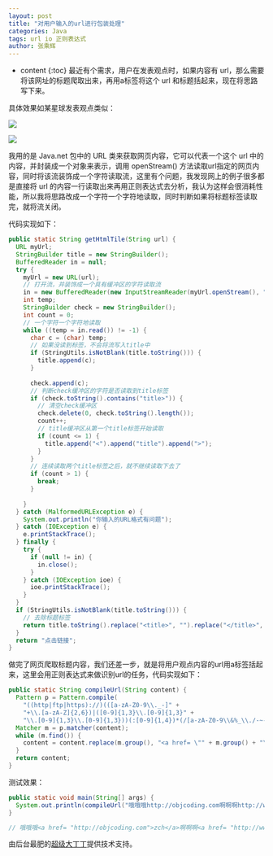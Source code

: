 ```yaml
---
layout: post
title: "对用户输入的url进行包装处理"
categories: Java
tags: url io 正则表达式
author: 张乘辉
---
```


* content
{:toc}
最近有个需求，用户在发表观点时，如果内容有 url，那么需要将该网址的标题爬取出来，再用a标签将这个 url 和标题括起来，现在将思路写下来。













具体效果如某星球发表观点类似：

![](https://gitee.com/objcoding/md-picture/raw/master/img/url.jpeg)

![](https://gitee.com/objcoding/md-picture/raw/master/img/url2.jpeg)

我用的是 Java.net 包中的 URL 类来获取网页内容，它可以代表一个这个 url 中的内容，并封装成一个对象来表示，调用 openStream() 方法读取url指定的网页内容，同时将该流装饰成一个字符读取流，这里有个问题，我发现网上的例子很多都是直接将 url 的内容一行读取出来再用正则表达式去分析，我认为这样会很消耗性能，所以我将思路改成一个字符一个字符地读取，同时判断如果将标题标签读取完，就将流关闭。

代码实现如下：

```java
public static String getHtmlTile(String url) {
  URL myUrl;
  StringBuilder title = new StringBuilder();
  BufferedReader in = null;
  try {
    myUrl = new URL(url);
    // 打开流，并装饰成一个具有缓冲区的字符读取流
    in = new BufferedReader(new InputStreamReader(myUrl.openStream(), "UTF-8"));
    int temp;
    StringBuilder check = new StringBuilder();
    int count = 0;
    // 一个字符一个字符地读取
    while ((temp = in.read()) != -1) {
      char c = (char) temp;
      // 如果没读到标签，不会将流写入title中
      if (StringUtils.isNotBlank(title.toString())) {
        title.append(c);
      }
      
      check.append(c);
      // 判断check缓冲区的字符是否读取到title标签
      if (check.toString().contains("title>")) {
        // 清空check缓冲区
        check.delete(0, check.toString().length());
        count++;
        // title缓冲区从第一个title标签开始读取
        if (count <= 1) {
          title.append("<").append("title").append(">");
        }
      }
      // 连续读取两个title标签之后，就不继续读取下去了
      if (count > 1) {
        break;
      }
      
    }
  } catch (MalformedURLException e) {
    System.out.println("你输入的URL格式有问题");
  } catch (IOException e) {
    e.printStackTrace();
  } finally {
    try {
      if (null != in) {
        in.close();
      }
    } catch (IOException ioe) {
      ioe.printStackTrace();
    }
  }
  if (StringUtils.isNotBlank(title.toString())) {
    // 去除标题标签
    return title.toString().replace("<title>", "").replace("</title>", "");
  }
  return "点击链接";
}
```



做完了网页爬取标题内容，我们还差一步，就是将用户观点内容的url用a标签括起来，这里会用正则表达式来做识别url的任务，代码实现如下：

```java
public static String compileUrl(String content) {
  Pattern p = Pattern.compile(
    "((http|ftp|https)://)(([a-zA-Z0-9\\._-]" +
    "+\\.[a-zA-Z]{2,6})|([0-9]{1,3}\\.[0-9]{1,3}" +
    "\\.[0-9]{1,3}\\.[0-9]{1,3}))(:[0-9]{1,4})*(/[a-zA-Z0-9\\&%_\\./-~-]*)?");
  Matcher m = p.matcher(content);
  while (m.find()) {
    content = content.replace(m.group(), "<a href= \"" + m.group() + "\">" + UrlUtl.getHtmlTile(m.group()) + "</a>");
  }
  return content;
}
```



测试效果：

```java
public static void main(String[] args) {
  System.out.println(compileUrl("哦哦哦http://objcoding.com啊啊啊http://wwww.baidu.com哈哈哈"));
}

// 哦哦哦<a href= "http://objcoding.com">zch</a>啊啊啊<a href= "http://wwww.baidu.com">百度一下，你就知道</a>哈哈哈
```



由后台最肥的[超级大丁丁](https://github.com/msgcode)提供技术支持。